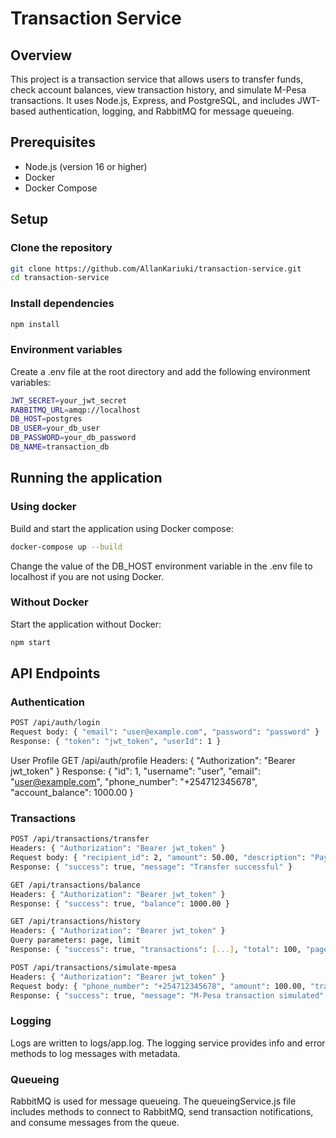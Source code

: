 # Transaction Service

## Overview
This project is a transaction service that allows users to transfer funds, check account balances, view transaction history, and simulate M-Pesa transactions. It uses Node.js, Express, and PostgreSQL, and includes JWT-based authentication, logging, and RabbitMQ for message queueing.

## Prerequisites
- Node.js (version 16 or higher)
- Docker
- Docker Compose

## Setup

### Clone the repository
```bash
git clone https://github.com/AllanKariuki/transaction-service.git
cd transaction-service
```
### Install dependencies
```bash
npm install
```
### Environment variables
Create a .env file at the root directory and add the following environment variables:
```bash
JWT_SECRET=your_jwt_secret
RABBITMQ_URL=amqp://localhost
DB_HOST=postgres
DB_USER=your_db_user
DB_PASSWORD=your_db_password
DB_NAME=transaction_db
```

## Running the application
### Using docker
Build and start the application using Docker compose:
```bash
docker-compose up --build
```

Change the value of the DB_HOST environment variable in the .env file to localhost if you are not using Docker.

### Without Docker
Start the application without Docker:
```bash
npm start
```

## API Endpoints
### Authentication
```bash
POST /api/auth/login
Request body: { "email": "user@example.com", "password": "password" }
Response: { "token": "jwt_token", "userId": 1 }
```
User Profile
GET /api/auth/profile
Headers: { "Authorization": "Bearer jwt_token" }
Response: { "id": 1, "username": "user", "email": "user@example.com", "phone_number": "+254712345678", "account_balance": 1000.00 }

### Transactions
```bash
POST /api/transactions/transfer  
Headers: { "Authorization": "Bearer jwt_token" }
Request body: { "recipient_id": 2, "amount": 50.00, "description": "Payment for services" }
Response: { "success": true, "message": "Transfer successful" }
```

```bash
GET /api/transactions/balance  
Headers: { "Authorization": "Bearer jwt_token" }
Response: { "success": true, "balance": 1000.00 }
```


```bash
GET /api/transactions/history  
Headers: { "Authorization": "Bearer jwt_token" }
Query parameters: page, limit
Response: { "success": true, "transactions": [...], "total": 100, "page": 1, "totalPages": 10 }
```

```bash
POST /api/transactions/simulate-mpesa  
Headers: { "Authorization": "Bearer jwt_token" }
Request body: { "phone_number": "+254712345678", "amount": 100.00, "transaction_type": "DEPOSIT" }
Response: { "success": true, "message": "M-Pesa transaction simulated" }
```


### Logging
Logs are written to logs/app.log. The logging service provides info and error methods to log messages with metadata.  
### Queueing
RabbitMQ is used for message queueing. The queueingService.js file includes methods to connect to RabbitMQ, send transaction notifications, and consume messages from the queue.